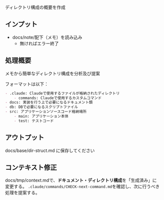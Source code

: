 ディレクトリ構成の概要を作成

## インプット
- docs/note/配下（メモ）を読み込み
    - 無ければエラー終了

## 処理概要
メモから簡単なディレクトリ構成を分析及び提案

フォーマットは以下：
```markdown
- .claude: Claudeで使用するファイルが格納されたディレクトリ
    - commands: Claudeで使用するカスタムコマンド
- docs: 実装を行う上で必要になるドキュメント類
- db: DBで必要になるスクリプトファイル
- src: アプリケーションソースコード格納場所
    - main: アプリケーション本体
    - test: テストコード
```

## アウトプット
docs/base/dir-struct.md に保存してください

## コンテキスト修正
docs/tmp/context.mdで、**ドキュメント・ディレクトリ構成**を「生成済み」に変更する。
`.claude/commands/CHECK-next-command.md`を確認し、次に行うべき処理を提案する。
